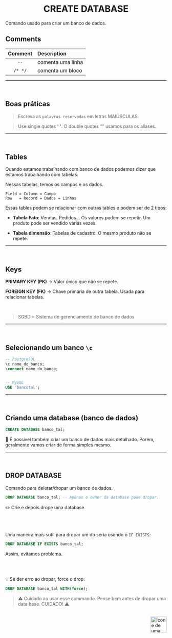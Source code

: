<h1 align="center">CREATE DATABASE</h1>

Comando usado para criar um banco de dados.


## Comments

|Comment |  Description        |
| :---:  |                :--- |
| `--`     | comenta uma linha |
| `/* */`  | comenta um bloco  |

<hr>
<br>

## Boas práticas
> Escreva as `palavras reservadas` em letras MAIÚSCULAS.

> Use single quotes **' '**. O double quotes "" usamos para os aliases.

<hr>
<br>

## Tables
Quando estamos trabalhando com banco de dados podemos dizer que estamos trabalhando com tabelas.

Nessas tabelas, temos os campos e os dados.

    Field = Column = Campo 
    Row   = Record = Dados = Linhas


Essas tables podem se relacionar com outras tables e podem ser de 2 tipos:

- **Tabela Fato**: Vendas, Pedidos... Os valores podem se repetir. Um produto pode ser vendido várias vezes.

- **Tabela dimensão**: Tabelas de cadastro. O mesmo produto não se repete.

<hr>
<br>


## Keys

**PRIMARY KEY (PK)** -> Valor único que não se repete.

**FOREIGN KEY (FK)** -> Chave primária de outra tabela. Usada para relacionar tabelas.

<br>

> SGBD = Sistema de gerenciamento de banco de dados

<hr>
<br>


## Selecionando um banco `\c`

```sql
-- PostgreSQL
\c nome_do_banco;
\connect nome_do_banco;


-- MySQL
USE 'bancotal';
```

<hr>
<br>


## Criando uma database (banco de dados)

```sql
CREATE DATABASE banco_tal;
```

:book: É possível também criar um banco de dados mais detalhado. Porém, geralmente vamos criar de forma simples mesmo.


<hr>
<br>

## DROP DATABASE
Comando para deletar/dropar um banco de dados. <br>

```sql
DROP DATABASE banco_tal; -- Apenas o owner da database pode dropar.
``` 

✏️ Crie e depois drope uma database.

<br>
<br>

Uma maneira mais sutil para dropar um db seria usando o `IF EXISTS`:

```sql
DROP DATABASE IF EXISTS banco_tal;
```
Assim, evitamos problema.

<br>
<br>

:bulb: Se der erro ao dropar, force o drop:

```sql
DROP DATABASE banco_tal WITH(force);
```

> :warning: Cuidado ao usar esse commando. Pense bem antes de dropar uma data base. CUIDADO! :warning:

<br>


<!-- Next Page Button -->
<a href="https://github.com/lGabrielDev/06.postgreSQL/blob/main/2.praticando/2.data_types.md">
    <img alt="Ícone de uma seta apontada para direita, representando um link para a próxima página" src="https://cdn-icons-png.flaticon.com/512/8875/8875266.png" width="50px" height="50px" align="right">
</a>
